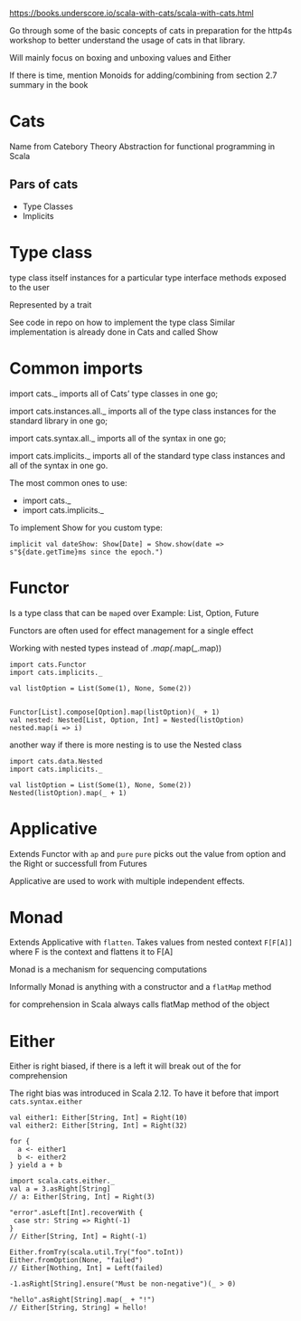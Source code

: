 https://books.underscore.io/scala-with-cats/scala-with-cats.html

Go through some of the basic concepts of cats in preparation for the http4s workshop to better understand the usage of
cats in that library.

Will mainly focus on boxing and unboxing values and Either

If there is time, mention Monoids for adding/combining from section 2.7 summary in the book

# Cats
Name from Catebory Theory
Abstraction for functional programming in Scala

## Pars of cats
* Type Classes
* Implicits

# Type class
type class itself
instances for a particular type
interface methods exposed to the user

Represented by a trait

See code in repo on how to implement the type class
Similar implementation is already done in Cats and called Show

# Common imports
import cats._ imports all of Cats’ type classes in one go;

import cats.instances.all._ imports all of the type class instances for the standard library in one go;

import cats.syntax.all._ imports all of the syntax in one go;

import cats.implicits._ imports all of the standard type class instances and all of the syntax in one go.

The most common ones to use:
* import cats._
* import cats.implicits._

To implement Show for you custom type:
```
implicit val dateShow: Show[Date] = Show.show(date => s"${date.getTime}ms since the epoch.") 
```

# Functor
Is a type class that can be `map`ed over
Example: List, Option, Future

Functors are often used for effect management for a single effect

Working with nested types instead of _.map(_.map(_.map))
```
import cats.Functor
import cats.implicits._

val listOption = List(Some(1), None, Some(2))


Functor[List].compose[Option].map(listOption)(_ + 1)
val nested: Nested[List, Option, Int] = Nested(listOption)
nested.map(i => i)
```

another way if there is more nesting is to use the Nested class
```
import cats.data.Nested
import cats.implicits._

val listOption = List(Some(1), None, Some(2))
Nested(listOption).map(_ + 1)
```

# Applicative
Extends Functor with `ap` and `pure`
`pure` picks out the value from option and the Right or successfull from Futures

Applicative are used to work with multiple independent effects.

# Monad
Extends Applicative with `flatten`. Takes values from nested context `F[F[A]]` where F is the context and flattens it to
F[A]

Monad is a mechanism for sequencing computations

Informally Monad is anything with a constructor and a `flatMap` method

for comprehension in Scala always calls flatMap method of the object

# Either
Either is right biased, if there is a left it will break out of the for comprehension

The right bias was introduced in Scala 2.12. To have it before that import `cats.syntax.either`

```
val either1: Either[String, Int] = Right(10)
val either2: Either[String, Int] = Right(32)

for {
  a <- either1
  b <- either2
} yield a + b
```

```
import scala.cats.either._
val a = 3.asRight[String]
// a: Either[String, Int] = Right(3)

"error".asLeft[Int].recoverWith {
 case str: String => Right(-1)
}
// Either[String, Int] = Right(-1)
```

```
Either.fromTry(scala.util.Try("foo".toInt))
Either.fromOption(None, "failed")
// Either[Nothing, Int] = Left(failed)

-1.asRight[String].ensure("Must be non-negative")(_ > 0)
```

```
"hello".asRight[String].map(_ + "!")
// Either[String, String] = hello!
```
